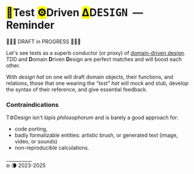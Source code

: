 # <mark>🧪</mark>Test <mark>⚙️</mark>Driven <mark>Δ</mark>D<samp>ESIGN</samp> &nbsp;&mdash;&nbsp; Reminder

  🚧🚧🚧 DRAFT in PROGRESS 🚧🚧🚧

Let's see tests as a superb conductor (or proxy) of [domain-driven design](../../../../design/drive#Domain-drive). TDD and **D**omain **D**riven **D**esign are perfect matches and will boost each other. 

With _design hat_ on one will draft domain objects, their functions, and relations, those that one wearing the _"test" hat_ will mock and stub, develop the syntax of their reference, and give essential feedback.

### Contraindications

T⚙️Design isn't _lapis philosophorum_ and is barely a good approach for:

+ code porting,
+ badly formalizable entities: artistic brush, or generated text (image, video, or sounds)
+ non-reproducible calculations.

\___________\
🔚 🌘 2023-2025
